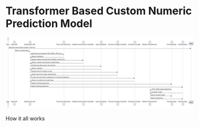 # Transformer Based Custom Numeric Prediction Model


![How it all works](sequence_dia.png)

How it all works


